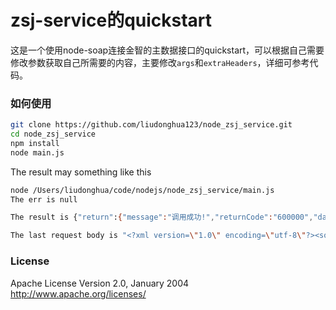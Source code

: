 # zsj-service的quickstart

这是一个使用node-soap连接金智的主数据接口的quickstart，可以根据自己需要修改参数获取自己所需要的内容，主要修改`args`和`extraHeaders`，详细可参考代码。

### 如何使用

```bash
git clone https://github.com/liudonghua123/node_zsj_service.git
cd node_zsj_service
npm install
node main.js
```

The result may something like this

```bash
node /Users/liudonghua/code/nodejs/node_zsj_service/main.js
The err is null

The result is {"return":{"message":"调用成功!","returnCode":"600000","data":{"columns":["rn","xxdm"],"values":[{"item":["1","00"]}]},"pageNum":0,"pageSize":0,"total":"1"}}

The last request body is "<?xml version=\"1.0\" encoding=\"utf-8\"?><soap:Envelope xmlns:soap=\"http://schemas.xmlsoap.org/soap/envelope/\" xmlns:xsi=\"http://www.w3.org/2001/XMLSchema-instance\"  xmlns:tns=\"http://wscommon.publish.ws.zsj.wisedu.com/\"><soap:Body><ns:getData xmlns:ns=\"http://wscommon.publish.ws.zsj.wisedu.com/\"><arg0><interfaceId>8141</interfaceId><pageNum>1</pageNum><pageSize>10</pageSize><params><key>XXMC</key><value>云南大学</value></params></arg0></ns:getData></soap:Body></soap:Envelope>"

```

### License

Apache License
Version 2.0, January 2004
http://www.apache.org/licenses/